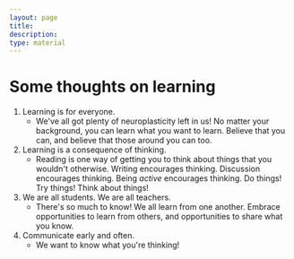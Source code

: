 ```yaml
---
layout: page
title: 
description:
type: material
---
```

# Some thoughts on learning


1. Learning is for everyone.
    * We've all got plenty of neuroplasticity left in us! No matter your background, you can learn what you want to learn. Believe that you can, and believe that those around you can too.
2. Learning is a consequence of thinking.
    * Reading is one way of getting you to think about things that you wouldn't otherwise. Writing encourages thinking. Discussion encourages thinking. Being *active* encourages thinking. Do things! Try things! Think about things!
3. We are all students. We are all teachers.
    * There's so much to know! We all learn from one another. Embrace opportunities to learn from others, and opportunities to share what you know.
4. Communicate early and often.
    * We want to know what you're thinking!
